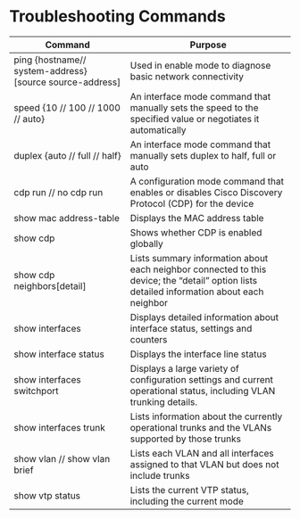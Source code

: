 # Troubleshooting Commands
| Command | 	Purpose |
| --- | --- |
| ping {hostname// system-address} [source source-address] | Used in enable mode to diagnose basic network connectivity |
|speed {10 // 100 // 1000 // auto}|An interface mode command that manually sets the speed to the specified value or negotiates it automatically|
|duplex {auto // full // half}|An interface mode command that manually sets duplex to half, full or auto|
|cdp run // no cdp run|A configuration mode command that enables or disables Cisco Discovery Protocol (CDP) for the device|
|show mac address-table|Displays the MAC address table|
|show cdp|Shows whether CDP is enabled globally|
|show cdp neighbors[detail]|Lists summary information about each neighbor connected to this device; the “detail” option lists detailed information about each neighbor|
|show interfaces|Displays detailed information about interface status, settings and counters|
|show interface status|Displays the interface line status|
|show interfaces switchport|Displays a large variety of configuration settings and current operational status, including VLAN trunking details.|
|show interfaces trunk|Lists information about the currently operational trunks and the VLANs supported by those trunks|
|show vlan // show vlan brief|Lists each VLAN and all interfaces assigned to that VLAN but does not include trunks|
|show vtp status|Lists the current VTP status, including the current mode|
